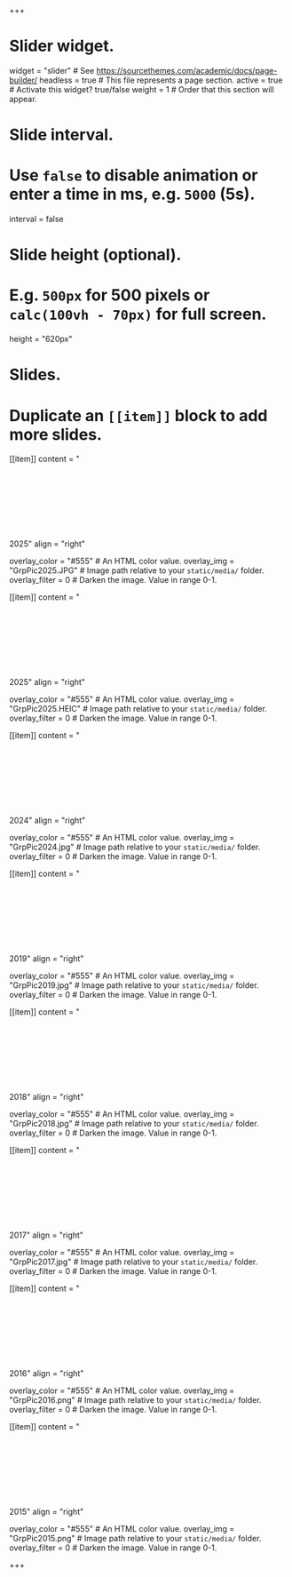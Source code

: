 +++
# Slider widget.
widget = "slider"  # See https://sourcethemes.com/academic/docs/page-builder/
headless = true  # This file represents a page section.
active = true  # Activate this widget? true/false
weight = 1  # Order that this section will appear.

# Slide interval.
# Use `false` to disable animation or enter a time in ms, e.g. `5000` (5s).
interval = false

# Slide height (optional).
# E.g. `500px` for 500 pixels or `calc(100vh - 70px)` for full screen.
height = "620px"

# Slides.
# Duplicate an `[[item]]` block to add more slides.

[[item]]
  content = "<br/><br/><br/><br/><br/><br/><br/><br/><br/>2025"
  align = "right"

  overlay_color = "#555"  # An HTML color value.
  overlay_img = "GrpPic2025.JPG"  # Image path relative to your `static/media/` folder.
  overlay_filter = 0  # Darken the image. Value in range 0-1.

[[item]]
  content = "<br/><br/><br/><br/><br/><br/><br/><br/><br/>2025"
  align = "right"

  overlay_color = "#555"  # An HTML color value.
  overlay_img = "GrpPic2025.HEIC"  # Image path relative to your `static/media/` folder.
  overlay_filter = 0  # Darken the image. Value in range 0-1.

[[item]]
  content = "<br/><br/><br/><br/><br/><br/><br/><br/><br/>2024"
  align = "right"

  overlay_color = "#555"  # An HTML color value.
  overlay_img = "GrpPic2024.jpg"  # Image path relative to your `static/media/` folder.
  overlay_filter = 0  # Darken the image. Value in range 0-1.

[[item]]
  content = "<br/><br/><br/><br/><br/><br/><br/><br/><br/>2019"
  align = "right"

  overlay_color = "#555"  # An HTML color value.
  overlay_img = "GrpPic2019.jpg"  # Image path relative to your `static/media/` folder.
  overlay_filter = 0  # Darken the image. Value in range 0-1.

[[item]]
  content = "<br/><br/><br/><br/><br/><br/><br/><br/><br/>2018"
  align = "right"

  overlay_color = "#555"  # An HTML color value.
  overlay_img = "GrpPic2018.jpg"  # Image path relative to your `static/media/` folder.
  overlay_filter = 0  # Darken the image. Value in range 0-1.

 [[item]]
  content = "<br/><br/><br/><br/><br/><br/><br/><br/><br/>2017"
  align = "right"

  overlay_color = "#555"  # An HTML color value.
  overlay_img = "GrpPic2017.jpg"  # Image path relative to your `static/media/` folder.
  overlay_filter = 0  # Darken the image. Value in range 0-1.

 [[item]]
  content = "<br/><br/><br/><br/><br/><br/><br/><br/><br/>2016"
  align = "right"

  overlay_color = "#555"  # An HTML color value.
  overlay_img = "GrpPic2016.png"  # Image path relative to your `static/media/` folder.
  overlay_filter = 0  # Darken the image. Value in range 0-1.

 [[item]]
  content = "<br/><br/><br/><br/><br/><br/><br/><br/><br/>2015"
  align = "right"

  overlay_color = "#555"  # An HTML color value.
  overlay_img = "GrpPic2015.png"  # Image path relative to your `static/media/` folder.
  overlay_filter = 0  # Darken the image. Value in range 0-1.


+++
